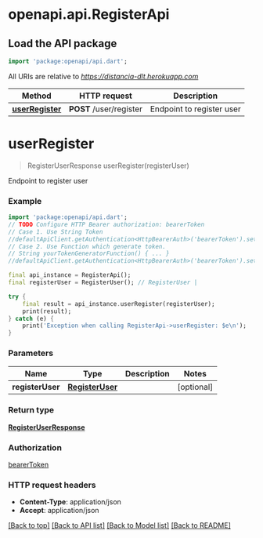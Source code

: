 # openapi.api.RegisterApi

## Load the API package
```dart
import 'package:openapi/api.dart';
```

All URIs are relative to *https://distancia-dlt.herokuapp.com*

Method | HTTP request | Description
------------- | ------------- | -------------
[**userRegister**](RegisterApi.md#userregister) | **POST** /user/register | Endpoint to register user


# **userRegister**
> RegisterUserResponse userRegister(registerUser)

Endpoint to register user

### Example
```dart
import 'package:openapi/api.dart';
// TODO Configure HTTP Bearer authorization: bearerToken
// Case 1. Use String Token
//defaultApiClient.getAuthentication<HttpBearerAuth>('bearerToken').setAccessToken('YOUR_ACCESS_TOKEN');
// Case 2. Use Function which generate token.
// String yourTokenGeneratorFunction() { ... }
//defaultApiClient.getAuthentication<HttpBearerAuth>('bearerToken').setAccessToken(yourTokenGeneratorFunction);

final api_instance = RegisterApi();
final registerUser = RegisterUser(); // RegisterUser | 

try {
    final result = api_instance.userRegister(registerUser);
    print(result);
} catch (e) {
    print('Exception when calling RegisterApi->userRegister: $e\n');
}
```

### Parameters

Name | Type | Description  | Notes
------------- | ------------- | ------------- | -------------
 **registerUser** | [**RegisterUser**](RegisterUser.md)|  | [optional] 

### Return type

[**RegisterUserResponse**](RegisterUserResponse.md)

### Authorization

[bearerToken](../README.md#bearerToken)

### HTTP request headers

 - **Content-Type**: application/json
 - **Accept**: application/json

[[Back to top]](#) [[Back to API list]](../README.md#documentation-for-api-endpoints) [[Back to Model list]](../README.md#documentation-for-models) [[Back to README]](../README.md)

